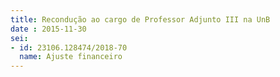 ```yaml
---
title: Recondução ao cargo de Professor Adjunto III na UnB
date : 2015-11-30
sei:
- id: 23106.128474/2018-70
  name: Ajuste financeiro
---
```

